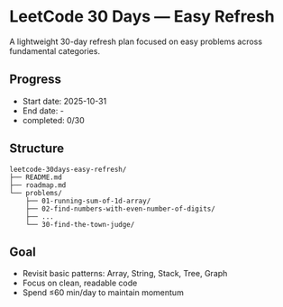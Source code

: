 # LeetCode 30 Days — Easy Refresh

A lightweight 30-day refresh plan focused on easy problems across fundamental categories.

## Progress
- Start date: 2025-10-31
- End date: -
- completed: 0/30

## Structure
```
leetcode-30days-easy-refresh/
├── README.md
├── roadmap.md
└── problems/
    ├── 01-running-sum-of-1d-array/
    ├── 02-find-numbers-with-even-number-of-digits/
    ├── ...
    └── 30-find-the-town-judge/
```

## Goal
- Revisit basic patterns: Array, String, Stack, Tree, Graph
- Focus on clean, readable code
- Spend ≤60 min/day to maintain momentum
